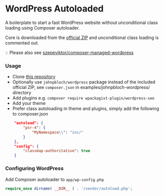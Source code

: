 # WordPress Autoloaded

A boilerplate to start a fast WordPress website
without unconditional class loading using Composer autoloader.

Core is downloaded from the [official ZIP](https://wordpress.org/download/releases/)
and unconditional class loading is commented out.

:bulb: Please also see [szepeviktor/composer-managed-wordpress](https://github.com/szepeviktor/composer-managed-wordpress)

### Usage

- Clone [this repository](https://github.com/szepeviktor/wordpress-autoloaded)
- Optionally use `johnpbloch/wordpress` package instead of the included official ZIP,
  see `composer.json` in examples/johnpbloch-wordpress/ directory
- Add plugins e.g. `composer require wpackagist-plugin/wordpress-seo`
- Add your theme
- Prefer class autoloading in theme and plugins,
  simply add the following to composer.json

```json
    "autoload": {
        "psr-4": {
            "MyNamespace\\": "inc/"
        }
    },
    "config": {
        "classmap-authoritative": true
    }
```

### Configuring WordPress

Add Composer autoloader to `app/wp-config.php`

```php
require_once dirname( __DIR__ ) . '/vendor/autoload.php';
```
